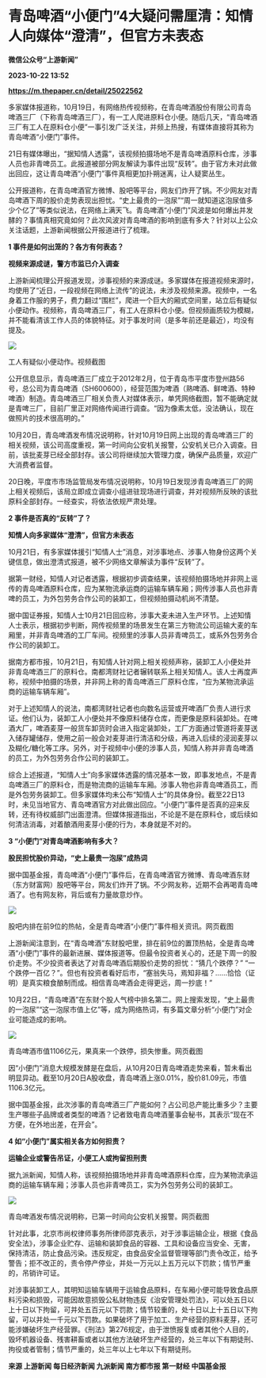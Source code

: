 # 青岛啤酒“小便门”4大疑问需厘清：知情人向媒体“澄清”，但官方未表态
**微信公众号“上游新闻”**

**2023-10-22 13:52**

**https://m.thepaper.cn/detail/25022562**

多家媒体报道称，10月19日，有网络热传视频称，在青岛啤酒股份有限公司青岛啤酒三厂（下称青岛啤酒三厂），有一工人爬进原料仓小便。随后几天，“青岛啤酒三厂有工人在原料仓小便”一事引发广泛关注，并频上热搜，有媒体直接将其称为青岛啤酒“小便门”事件。

21日有媒体曝出，“据知情人透露”，该视频拍摄场地不是青岛啤酒原料仓库，涉事人员也非青啤员工。此报道被部分网友解读为事件出现“反转”。由于官方未对此做出回应，这让青岛啤酒“小便门”事件真相更加扑朔迷离，让人疑窦丛生。

公开报道称，在青岛啤酒官方微博、股吧等平台，网友们炸开了锅。不少网友对青岛啤酒下周的股价走势表现出担忧。“史上最贵的一泡尿”“周一就知道这泡尿值多少个亿了”等类似说法，在网络上满天飞。青岛啤酒“小便门”风波是如何爆出并发酵的？事情真相究竟如何？此次风波对青岛啤酒的影响到底有多大？针对以上公众关注话题，上游新闻根据公开报道进行了梳理。

**1 事件是如何出笼的？各方有何表态？**

**视频来源成谜，警方市监已介入调查**

上游新闻梳理公开报道发现，涉事视频的来源成谜。多家媒体在报道视频来源时，均使用了“近日，一段视频在网络上流传”的说法，未涉及视频来源。视频中，一名身着工作服的男子，费力翻过“围栏”，爬进一个巨大的厢式空间里，站立后有疑似小便动作。视频称，青岛啤酒三厂，有工人在原料仓小便。但视频画质较为模糊，并不能看清该工作人员的体貌特征。对于事发时间（是多年前还是最近），均没有提及。

![](https://imagecloud.thepaper.cn/thepaper/image/275/183/930.png)

工人有疑似小便动作。视频截图

公开信息显示，青岛啤酒三厂成立于2012年2月，位于青岛市平度市登州路56号，总公司为青岛啤酒（SH600600），经营范围为啤酒（熟啤酒、鲜啤酒、特种啤酒）制造。青岛啤酒三厂相关负责人对媒体表示，单凭网络截图，暂不能确定就是青啤三厂，目前厂里正对网络传闻进行调查。“因为像素太低，没法确认，现在做照片的技术很高明的。”

10月20日，青岛啤酒发布情况说明称，针对10月19日网上出现的青岛啤酒三厂的相关视频，该公司高度重视，第一时间向公安机关报警，公安机关已介入调查。目前，该批麦芽已经全部封存。该公司将继续加大管理力度，确保产品质量，欢迎广大消费者监督。

20日晚，平度市市场监管局发布情况说明称，10月19日发现涉青岛啤酒三厂的网上相关视频后，该局立即成立调查小组进驻现场进行调查，并对视频所反映的该批原料全部封存。一经查实，将依法依规严肃处理。

**2 事件是否真的“反转”了？**

**知情人向多家媒体“澄清”，但官方未表态**

10月21日，有多家媒体援引“知情人士”消息，对涉事地点、涉事人物身份这两个关键信息，做出澄清式报道，被不少网络文章解读为事件“反转”了。

据第一财经，知情人对记者透露，根据初步调查结果，该视频拍摄场地并非网上谣传的青岛啤酒原料仓库，应为某物流承运商的运输车辆车厢；网传涉事人员也非青啤的员工，为外包劳务合作公司的装卸工，但视频拍摄动机尚不清楚。

据中国证券报，知情人士10月21日回应称，涉事大麦未进入生产环节。上述知情人士表示，根据初步判断，网传视频里的场景发生在第三方物流公司运输大麦的车厢里，并非青岛啤酒的工厂车间。视频里的涉事人员非青啤员工，或系外包劳务合作公司的装卸工。

据南方都市报，10月21日，有知情人针对网上相关视频声称，装卸工人小便处并非青岛啤酒三厂的原料仓。南都湾财社记者辗转联系上相关知情人。该人士再度声称，视频中拍摄的场景，并非网上称的青岛啤酒三厂原料仓库，“应为某物流承运商的运输车辆车厢”。

对于上述知情人的说法，南都湾财社记者也向数名运营或开啤酒厂负责人进行求证。他们认为，装卸工人小便处并不像原料储存仓库，而更像是原料装卸处。在啤酒大厂，啤酒麦芽一般货车卸货时会进入指定装卸处，工厂方面通过管道将麦芽送入储存罐储存，使用之前一般会对麦芽进行清洁和分级，再进入后续的浸润麦芽以及糊化/糖化等工序。另外，对于视频中小便的涉事人员，知情人称并非青岛啤酒的员工，为外包劳务合作公司的装卸工。

综合上述报道，“知情人士”向多家媒体透露的情况基本一致，即事发地点，不是青岛啤酒三厂的原料仓，而是物流商的运输车车厢。涉事人物也非青岛啤酒员工，而是外包劳务装卸工。但多家媒体均未公布“知情人士”的具体身份。截至22日13时，未见当地官方、青岛啤酒官方对此做出回应。“小便门”事件是否真的迎来反转，还有待权威部门出面澄清。但媒体报道指出，不论是不是在原料仓，或后续如何清洁消毒，对着酿酒用麦芽小便的行为，本身就是不对的。

**3 “小便门”对青岛啤酒影响有多大？**

**股民担忧股价异动，“史上最贵一泡尿”成热词**

据中国基金报，青岛啤酒“小便门”事件后，在青岛啤酒官方微博、青岛啤酒东财（东方财富网）股吧等平台，网友们炸开了锅。不少网友称，近期不会再喝青岛啤酒了。也有网友称，背后或有力量故意炒作。

![](https://imagecloud.thepaper.cn/thepaper/image/275/183/931.png)

股吧内排在前9位的热帖，全是青岛啤酒“小便门”事件相关资讯。网页截图

上游新闻注意到，在“青岛啤酒”东财股吧里，排在前9位的置顶热帖，全是青岛啤酒“小便门”事件的最新进展、媒体报道等。但最令投资者关心的，还是下周一的股价走势。不少投资者表达了对青岛啤酒后期股价走势的担忧：“猜几个跌停？” “一个跌停一百亿？”。但也有投资者看好后市，“塞翁失马，焉知非福？……恰恰（证明）是真实粮食酿制而成。相信青岛啤酒会走得更远，周一抄底！”

10月22日，“青岛啤酒”在东财个股人气榜中排名第二。网上搜索发现，“史上最贵的一泡尿”“这一泡尿市值上亿”等，成为网络热词，有多篇文章分析“小便门”对企业可能造成的影响。

![](https://imagecloud.thepaper.cn/thepaper/image/275/183/932.png)

青岛啤酒市值1106亿元，果真来一个跌停，损失惨重。网页截图

因“小便门”消息大规模发酵是在盘后，从10月20日青岛啤酒走势来看，暂未看出明显异动。截至10月20日A股收盘，青岛啤酒上涨0.01%，股价81.09元，市值1106.3亿元。

据中国基金报，此次涉事的青岛啤酒三厂产能如何？占公司总产能比重多少？主要生产哪些子品牌或者类型的啤酒？记者致电青岛啤酒董事会秘书，其表示“现在不方便，在外地出差，在开会”。

**4 如“小便门”属实相关各方如何担责？**

**运输企业或警告吊证，小便工人或拘留担刑责**

据九派新闻，知情人称，该视频拍摄场地并非青岛啤酒原料仓库，应为某物流承运商的运输车辆车厢；涉事人员也非青啤员工，实为外包劳务公司的装卸工。

![](https://imagecloud.thepaper.cn/thepaper/image/275/183/933.png)

青岛啤酒发布情况说明称，已第一时间向公安机关报警。网页截图

针对此事，北京市尚权律师事务所律师邵克表示，对于涉事运输企业，根据《食品安全法》，涉事企业贮存、运输和装卸食品的容器、工具和设备应当安全、无害，保持清洁，防止食品污染。违反规定，由食品安全监督管理等部门责令改正，给予警告；拒不改正的，责令停产停业，并处一万元以上五万元以下罚款；情节严重的，吊销许可证。

对涉事装卸工人，其明知运输车辆用于运输食品原料，在车厢小便可能导致食品原料污染和损毁，可能因故意损毁公私财物违反《治安管理处罚法》，可以处五日以上十日以下拘留，可并处五百元以下罚款；情节较重的，处十日以上十五日以下拘留，可以并处一千元以下罚款。如果破坏了用于加工、生产经营的原料麦芽，还可能涉嫌破坏生产经营罪。《刑法》第276规定，由于泄愤报复或者其他个人目的，毁坏机器设备、残害耕畜或者以其他方法破坏生产经营的，处三年以下有期徒刑、拘役或者管制；情节严重的，处三年以上七年以下有期徒刑。

**来源 上游新闻 每日经济新闻 九派新闻 南方都市报 第一财经 中国基金报**